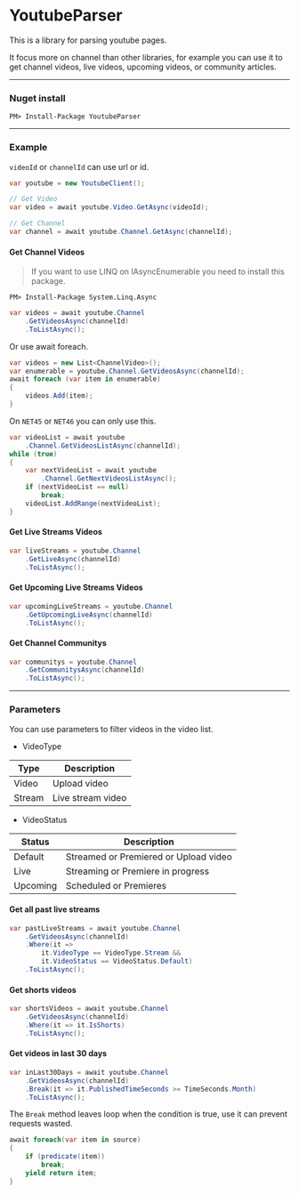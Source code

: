 # YoutubeParser  

This is a library for parsing youtube pages.  

It focus more on channel than other libraries, for example you can use it to get channel videos, live videos, upcoming videos, or community articles.  

---  

### Nuget install  

```
PM> Install-Package YoutubeParser
```  

---  

### Example  

`videoId` or `channelId` can use url or id.  

```C#
var youtube = new YoutubeClient();

// Get Video
var video = await youtube.Video.GetAsync(videoId);

// Get Channel
var channel = await youtube.Channel.GetAsync(channelId);
```

#### Get Channel Videos  

> If you want to use LINQ on IAsyncEnumerable you need to install this package.  

```
PM> Install-Package System.Linq.Async
```  

```C#
var videos = await youtube.Channel
    .GetVideosAsync(channelId)
    .ToListAsync();
```

Or use await foreach.  

```C#
var videos = new List<ChannelVideo>();
var enumerable = youtube.Channel.GetVideosAsync(channelId);
await foreach (var item in enumerable)
{
    videos.Add(item);
}
```

On `NET45` or `NET46` you can only use this.  

```C#
var videoList = await youtube
    .Channel.GetVideosListAsync(channelId);
while (true)
{
    var nextVideoList = await youtube
        .Channel.GetNextVideosListAsync();
    if (nextVideoList == null)
        break;
    videoList.AddRange(nextVideoList);
}
```

#### Get Live Streams Videos  

```C#
var liveStreams = youtube.Channel
    .GetLiveAsync(channelId)
    .ToListAsync();
```

#### Get Upcoming Live Streams Videos  

```C#
var upcomingLiveStreams = youtube.Channel
    .GetUpcomingLiveAsync(channelId)
    .ToListAsync();
```

#### Get Channel Communitys  

```C#
var communitys = youtube.Channel
    .GetCommunitysAsync(channelId)
    .ToListAsync();
```

---  

### Parameters  

You can use parameters to filter videos in the video list.  

* VideoType 

 Type    | Description 
---------|-------------------
 Video   | Upload video
 Stream  | Live stream video

* VideoStatus  

Status    | Description
----------|------------------
 Default  | Streamed or Premiered or Upload video
 Live     | Streaming or Premiere in progress
 Upcoming | Scheduled or Premieres

#### Get all past live streams  

```C#
var pastLiveStreams = await youtube.Channel
    .GetVideosAsync(channelId)
    .Where(it =>
        it.VideoType == VideoType.Stream &&
        it.VideoStatus == VideoStatus.Default)
    .ToListAsync();
```

#### Get shorts videos  

```C#
var shortsVideos = await youtube.Channel
    .GetVideosAsync(channelId)
    .Where(it => it.IsShorts)
    .ToListAsync();
```

#### Get videos in last 30 days  

```C#
var inLast30Days = await youtube.Channel
    .GetVideosAsync(channelId)
    .Break(it => it.PublishedTimeSeconds >= TimeSeconds.Month)
    .ToListAsync();
```

The `Break` method leaves loop when the condition is true, use it can prevent requests wasted.  

```C#
await foreach(var item in source)
{
    if (predicate(item))
        break;
    yield return item;
}
```